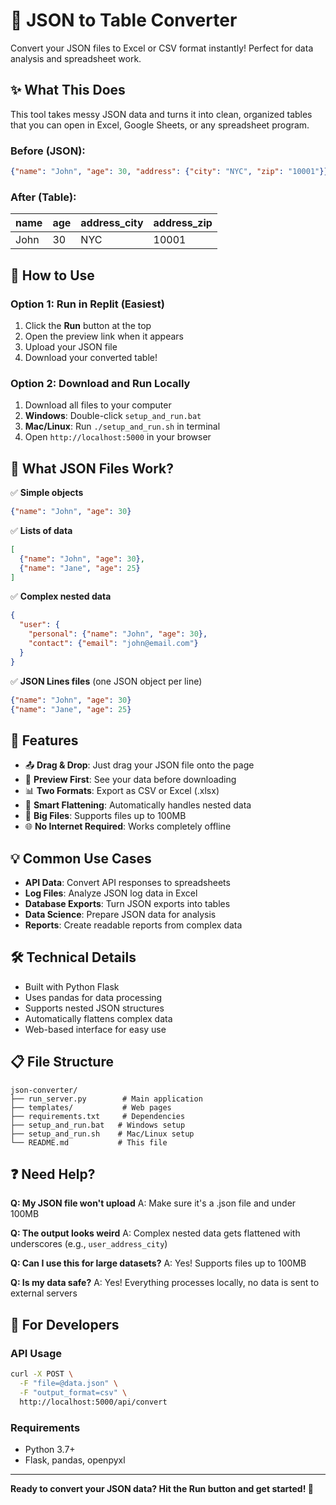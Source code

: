 # 🔄 JSON to Table Converter

Convert your JSON files to Excel or CSV format instantly! Perfect for data analysis and spreadsheet work.

## ✨ What This Does

This tool takes messy JSON data and turns it into clean, organized tables that you can open in Excel, Google Sheets, or any spreadsheet program.

### Before (JSON):
```json
{"name": "John", "age": 30, "address": {"city": "NYC", "zip": "10001"}}
```

### After (Table):
| name | age | address_city | address_zip |
|------|-----|--------------|-------------|
| John | 30  | NYC          | 10001       |

## 🚀 How to Use

### Option 1: Run in Replit (Easiest)
1. Click the **Run** button at the top
2. Open the preview link when it appears
3. Upload your JSON file
4. Download your converted table!

### Option 2: Download and Run Locally
1. Download all files to your computer
2. **Windows**: Double-click `setup_and_run.bat`
3. **Mac/Linux**: Run `./setup_and_run.sh` in terminal
4. Open `http://localhost:5000` in your browser

## 📁 What JSON Files Work?

✅ **Simple objects**
```json
{"name": "John", "age": 30}
```

✅ **Lists of data**
```json
[
  {"name": "John", "age": 30},
  {"name": "Jane", "age": 25}
]
```

✅ **Complex nested data**
```json
{
  "user": {
    "personal": {"name": "John", "age": 30},
    "contact": {"email": "john@email.com"}
  }
}
```

✅ **JSON Lines files** (one JSON object per line)
```json
{"name": "John", "age": 30}
{"name": "Jane", "age": 25}
```

## 🎯 Features

- 📤 **Drag & Drop**: Just drag your JSON file onto the page
- 👀 **Preview First**: See your data before downloading
- 📊 **Two Formats**: Export as CSV or Excel (.xlsx)
- 🔧 **Smart Flattening**: Automatically handles nested data
- 📏 **Big Files**: Supports files up to 100MB
- 🌐 **No Internet Required**: Works completely offline

## 💡 Common Use Cases

- **API Data**: Convert API responses to spreadsheets
- **Log Files**: Analyze JSON log data in Excel
- **Database Exports**: Turn JSON exports into tables
- **Data Science**: Prepare JSON data for analysis
- **Reports**: Create readable reports from complex data

## 🛠️ Technical Details

- Built with Python Flask
- Uses pandas for data processing
- Supports nested JSON structures
- Automatically flattens complex data
- Web-based interface for easy use

## 📋 File Structure

```
json-converter/
├── run_server.py        # Main application
├── templates/           # Web pages
├── requirements.txt     # Dependencies
├── setup_and_run.bat   # Windows setup
├── setup_and_run.sh    # Mac/Linux setup
└── README.md           # This file
```

## ❓ Need Help?

**Q: My JSON file won't upload**
A: Make sure it's a .json file and under 100MB

**Q: The output looks weird**
A: Complex nested data gets flattened with underscores (e.g., `user_address_city`)

**Q: Can I use this for large datasets?**
A: Yes! Supports files up to 100MB

**Q: Is my data safe?**
A: Yes! Everything processes locally, no data is sent to external servers

## 🔧 For Developers

### API Usage
```bash
curl -X POST \
  -F "file=@data.json" \
  -F "output_format=csv" \
  http://localhost:5000/api/convert
```

### Requirements
- Python 3.7+
- Flask, pandas, openpyxl

---

**Ready to convert your JSON data? Hit the Run button and get started! 🚀**
